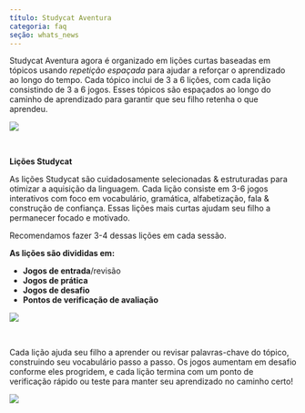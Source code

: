 ```yaml
---
título: Studycat Aventura
categoria: faq
seção: whats_news
---
```

Studycat Aventura agora é organizado em lições curtas baseadas em tópicos usando *repetição espaçada* para ajudar a reforçar o aprendizado ao longo do tempo. Cada tópico inclui de 3 a 6 lições, com cada lição consistindo de 3 a 6 jogos. Esses tópicos são espaçados ao longo do caminho de aprendizado para garantir que seu filho retenha o que aprendeu. 

![](https://help.Studycat.com/hc/article_attachments/40395054421145) 

 

**Lições Studycat**

As lições Studycat são cuidadosamente selecionadas \& estruturadas para otimizar a aquisição da linguagem. Cada lição consiste em 3\-6 jogos interativos com foco em vocabulário, gramática, alfabetização, fala \& construção de confiança. Essas lições mais curtas ajudam seu filho a permanecer focado e motivado.  

Recomendamos fazer 3\-4 dessas lições em cada sessão.  

**As lições são divididas em:**

* **Jogos de entrada**/revisão
* **Jogos de prática**
* **Jogos de desafio**
* **Pontos de verificação de avaliação**

![](https://help.Studycat.com/hc/article_attachments/40396315316121)

 

Cada lição ajuda seu filho a aprender ou revisar palavras-chave do tópico, construindo seu vocabulário passo a passo. Os jogos aumentam em desafio conforme eles progridem, e cada lição termina com um ponto de verificação rápido ou teste para manter seu aprendizado no caminho certo!

![](https://help.Studycat.com/hc/article_attachments/40396294306841)